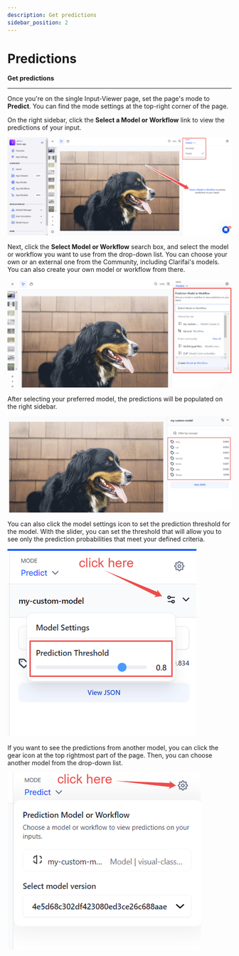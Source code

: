 ```yaml
---
description: Get predictions
sidebar_position: 2
---
```


# Predictions

**Get predictions**
<hr />

Once you're on the single Input-Viewer page, set the page's mode to **Predict**. You can find the mode settings at the top-right corner of the page.

On the right sidebar, click the **Select a Model or Workflow** link to view the predictions of your input. 

![](/img/others/explorer_predictions_1.png)

Next, click the **Select Model or Workflow** search box, and select the model or workflow you want to use from the drop-down list. You can choose your own or an external one from the Community, including Clarifai's models. You can also create your own model or workflow from there.

![](/img/others/explorer_predictions_2.png)

After selecting your preferred model, the predictions will be populated on the right sidebar. 

![](/img/others/explorer_predictions_3.png)

You can also click the model settings icon to set the prediction threshold for the model. With the slider, you can set the threshold that will allow you to see only the prediction probabilities that meet your defined criteria.

![](/img/others/explorer_predictions_4.png)

If you want to see the predictions from another model, you can click the gear icon at the top rightmost part of the page. Then, you can choose another model from the drop-down list.

![](/img/others/explorer_predictions_5.png)
